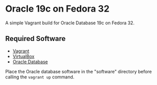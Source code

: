 # Oracle 19c on Fedora 32

A simple Vagrant build for Oracle Database 19c on Fedora 32.

## Required Software

* [Vagrant](https://www.vagrantup.com/downloads.html)
* [VirtualBox](https://www.virtualbox.org/wiki/Downloads)
* [Oracle Database](https://www.oracle.com/technetwork/database/enterprise-edition/downloads/oracle19c-linux-5462157.html)

Place the Oracle database software in the "software" directory before calling the `vagrant up` command.
